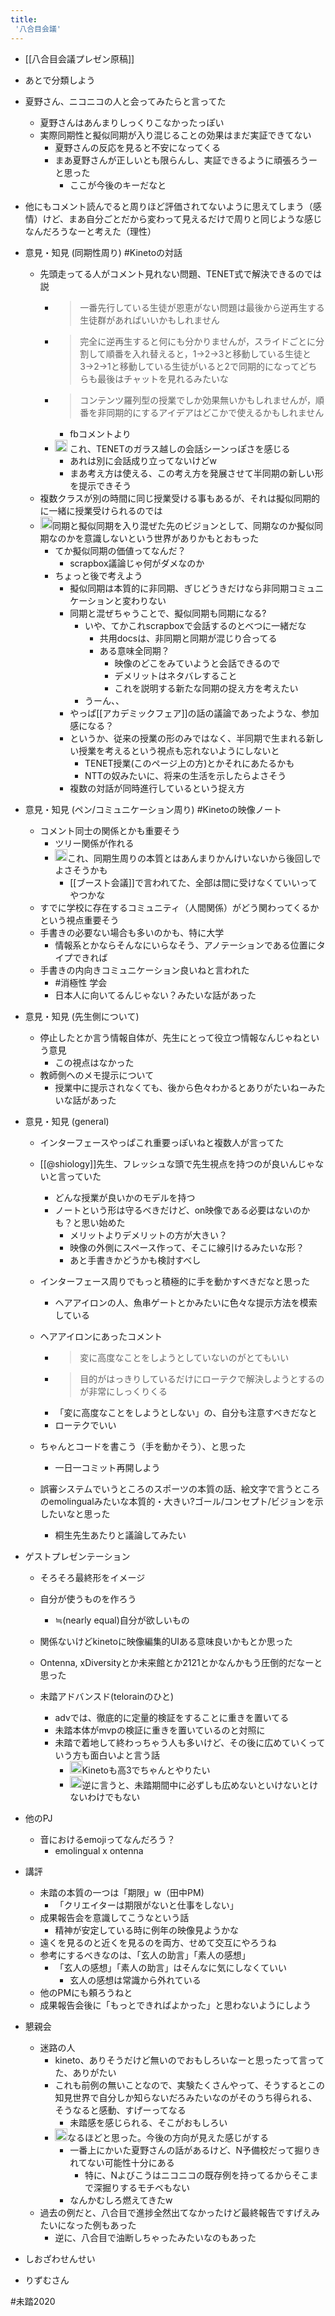 ```yaml
---
title:
 '八合目会議'
---
```


- [[八合目会議プレゼン原稿]]

- あとで分類しよう

- 夏野さん、ニコニコの人と会ってみたらと言ってた
    - 夏野さんはあんまりしっくりこなかったっぽい
    - 実際同期性と擬似同期が入り混じることの効果はまだ実証できてない
        - 夏野さんの反応を見ると不安になってくる
        - まあ夏野さんが正しいとも限らんし、実証できるように頑張ろうーと思った
            - ここが今後のキーだなと
- 他にもコメント読んでると周りほど評価されてないように思えてしまう（感情）けど、まあ自分ごとだから変わって見えるだけで周りと同じような感じなんだろうなーと考えた（理性）

- 意見・知見 (同期性周り) #Kinetoの対話
    - 先頭走ってる人がコメント見れない問題、TENET式で解決できるのでは説
        - > 一番先行している生徒が恩恵がない問題は最後から逆再生する生徒群があればいいかもしれません
        - > 完全に逆再生すると何にも分かりませんが，スライドごとに分割して順番を入れ替えると，1→2→3と移動している生徒と3→2→1と移動している生徒がいると2で同期的になってどちらも最後はチャットを見れるみたいな
        - > コンテンツ羅列型の授業でしか効果無いかもしれませんが，順番を非同期的にするアイデアはどこかで使えるかもしれません
            - fbコメントより
        - <img src='https://scrapbox.io/api/pages/blu3mo-public/blu3mo/icon' alt='blu3mo.icon' height="19.5"/> これ、TENETのガラス越しの会話シーンっぽさを感じる
            - あれは別に会話成り立ってないけどw
            - まあ考え方は使える、この考え方を発展させて半同期の新しい形を提示できそう
    - 複数クラスが別の時間に同じ授業受ける事もあるが、それは擬似同期的に一緒に授業受けられるのでは
    - <img src='https://scrapbox.io/api/pages/blu3mo-public/blu3mo/icon' alt='blu3mo.icon' height="19.5"/>同期と擬似同期を入り混ぜた先のビジョンとして、同期なのか擬似同期なのかを意識しないという世界がありかもとおもった
        - てか擬似同期の価値ってなんだ？
            - scrapbox議論じゃ何がダメなのか
        - ちょっと後で考えよう
            - 擬似同期は本質的に非同期、ぎじどうきだけなら非同期コミュニケーションと変わりない
            - 同期と混ぜちゃうことで、擬似同期も同期になる?
                - いや、てかこれscrapboxで会話するのとべつに一緒だな
                    - 共用docsは、非同期と同期が混じり合ってる
                    - ある意味全同期？
                        - 映像のどこをみていようと会話できるので
                        - デメリットはネタバレすること
                        - これを説明する新たな同期の捉え方を考えたい
                - うーん、、
            - やっぱ[[アカデミックフェア]]の話の議論であったような、参加感になる？
            - というか、従来の授業の形のみではなく、半同期で生まれる新しい授業を考えるという視点も忘れないようにしないと
                - TENET授業(このページ上の方)とかそれにあたるかも
                - NTTの奴みたいに、将来の生活を示したらよさそう
            - 複数の対話が同時進行しているという捉え方


- 意見・知見 (ペン/コミュニケーション周り) #Kinetoの映像ノート
    - コメント同士の関係とかも重要そう
        - ツリー関係が作れる
        - <img src='https://scrapbox.io/api/pages/blu3mo-public/blu3mo/icon' alt='blu3mo.icon' height="19.5"/>これ、同期生周りの本質とはあんまりかんけいないから後回しでよさそうかも
            - [[ブースト会議]]で言われてた、全部は間に受けなくていいってやつかな
    - すでに学校に存在するコミュニティ（人間関係）がどう関わってくるかという視点重要そう
    - 手書きの必要ない場合も多いのかも、特に大学
        - 情報系とかならそんなにいらなそう、アノテーションである位置にタイプできれば
    - 手書きの内向きコミュニケーション良いねと言われた
        - #消極性 学会
        - 日本人に向いてるんじゃない？みたいな話があった

- 意見・知見 (先生側について)
    - 停止したとか言う情報自体が、先生にとって役立つ情報なんじゃねという意見
        - この視点はなかった
    - 教師側へのメモ提示について
        - 授業中に提示されなくても、後から色々わかるとありがたいねーみたいな話があった

- 意見・知見 (general)
    - インターフェースやっぱこれ重要っぽいねと複数人が言ってた
    - [[@shiology]]先生、フレッシュな頭で先生視点を持つのが良いんじゃないと言っていた
        - どんな授業が良いかのモデルを持つ
        - ノートという形は守るべきだけど、on映像である必要はないのかも？と思い始めた
            - メリットよりデメリットの方が大きい？
            - 映像の外側にスペース作って、そこに線引けるみたいな形？
            - あと手書きかどうかも検討すべし
    - インターフェース周りでもっと積極的に手を動かすべきだなと思った
        - ヘアアイロンの人、魚串ゲートとかみたいに色々な提示方法を模索している
    - ヘアアイロンにあったコメント
        - > 変に高度なことをしようとしていないのがとてもいい
        - > 目的がはっきりしているだけにローテクで解決しようとするのが非常にしっくりくる
        - 「変に高度なことをしようとしない」の、自分も注意すべきだなと
        - ローテクでいい
    - ちゃんとコードを書こう（手を動かそう）、と思った
        - 一日一コミット再開しよう

    - 誤審システムでいうところのスポーツの本質の話、絵文字で言うところのemolingualみたいな本質的・大きい?ゴール/コンセプト/ビジョンを示したいなと思った
        - 桐生先生あたりと議論してみたい

- ゲストプレゼンテーション
    - そろそろ最終形をイメージ
    - 自分が使うものを作ろう
        - ≒(nearly equal)自分が欲しいもの

    - 関係ないけどkinetoに映像編集的UIある意味良いかもとか思った

    - Ontenna, xDiversityとか未来館とか2121とかなんかもう圧倒的だなーと思った

    - 未踏アドバンスド(telorainのひと)
        - advでは、徹底的に定量的検証をすることに重きを置いてる
        - 未踏本体がmvpの検証に重きを置いているのと対照に
        - 未踏で着地して終わっちゃう人も多いけど、その後に広めていくっていう方も面白いよと言う話
            - <img src='https://scrapbox.io/api/pages/blu3mo-public/blu3mo/icon' alt='blu3mo.icon' height="19.5"/>Kinetoも高3でちゃんとやりたい
            - <img src='https://scrapbox.io/api/pages/blu3mo-public/blu3mo/icon' alt='blu3mo.icon' height="19.5"/>逆に言うと、未踏期間中に必ずしも広めないといけないとけないわけでもない

- 他のPJ
    - 音におけるemojiってなんだろう？
        - emolingual x ontenna

- 講評
    - 未踏の本質の一つは「期限」w（田中PM)
        - 「クリエイターは期限がないと仕事をしない」
    - 成果報告会を意識してこうなという話
        - 精神が安定している時に例年の映像見ようかな
    - 遠くを見るのと近くを見るのを両方、せめて交互にやろうね
    - 参考にするべきなのは、「玄人の助言」「素人の感想」
        - 「玄人の感想」「素人の助言」はそんなに気にしなくていい
            - 玄人の感想は常識から外れている
    - 他のPMにも頼ろうねと
    - 成果報告会後に「もっとできればよかった」と思わないようにしよう

- 懇親会
    - 迷路の人
        - kineto、ありそうだけど無いのでおもしろいなーと思ったって言ってた、ありがたい
        - これも前例の無いことなので、実験たくさんやって、そうするとこの知見世界で自分しか知らないだろみたいなのがそのうち得られる、そうなると感動、すげーってなる
            - 未踏感を感じられる、そこがおもしろい
        - <img src='https://scrapbox.io/api/pages/blu3mo-public/blu3mo/icon' alt='blu3mo.icon' height="19.5"/>なるほどと思った。今後の方向が見えた感じがする
            - 一番上にかいた夏野さんの話があるけど、N予備校だって掘りきれてない可能性十分にある
                - 特に、Nよびこうはニコニコの既存例を持ってるからそこまで深掘りするモチベもない
            - なんかむしろ燃えてきたw
    - 過去の例だと、八合目で進捗全然出てなかったけど最終報告ですげえみたいになった例もあった
        - 逆に、八合目で油断しちゃったみたいなのもあった


- しおざわせんせい
- りずむさん


#未踏2020
